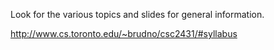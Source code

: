 Look for the various topics and slides for general information.

http://www.cs.toronto.edu/~brudno/csc2431/#syllabus